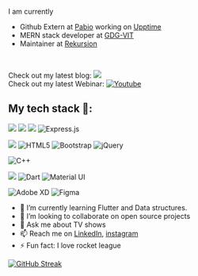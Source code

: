 <!-- <img src="https://media-exp1.licdn.com/dms/image/C5616AQENGMoN9cWzCA/profile-displaybackgroundimage-shrink_350_1400/0/1608804297191?e=1631145600&v=beta&t=N-kO-1vJFapQeWnWOFLTpFyONveD6RD7Kt_YcrqAUlQ" alt="img"/>


## Welcome to my SPACE 🚀🌌
I am a developer 💻, technical writer 🖊 and a freelancer 💸.
## I believe in spreading knowledge and use my technical skills to work for social cause.
All the work here defines me.  -->
I am currently
- Github Extern at [Pabio](https://github.com/PabioHQ) working on [Upptime](https://github.com/upptime/upptime)
- MERN stack developer at [GDG-VIT](https://github.com/GDGVIT)
- Maintainer at [Rekursion](https://github.com/TeamRekursion)
<br/>

Check out my latest blog: <a href="https://medium.com/@nirmitjatana38"><img src="https://img.shields.io/badge/Medium-12100E?style=for-the-badge&logo=medium&logoColor=white" /></a>
<br/>
Check out my latest Webinar: <a href="https://www.youtube.com/watch?v=E55yicjbGew"><img alt="Youtube" src="https://img.shields.io/badge/youtube%20-%23FF0000.svg?&style=for-the-badge&logo=YouTube&logoColor=white"/></a>

## My tech stack 🔭:
<!-- <nobr> -->
<img src="https://img.shields.io/badge/javascript%20-%23323330.svg?&style=for-the-badge&logo=javascript&logoColor=%23F7DF1E"> <img src="https://img.shields.io/badge/react%20-%2320232a.svg?&style=for-the-badge&logo=react&logoColor=%2361DAFB"> <img src="https://img.shields.io/badge/node.js%20-%2343853D.svg?&style=for-the-badge&logo=node.js&logoColor=white"> <img alt="Express.js" src="https://img.shields.io/badge/express.js%20-%23404d59.svg?&style=for-the-badge">
<!-- <nobr/> -->
<img src="https://img.shields.io/badge/css3%20-%231572B6.svg?&style=for-the-badge&logo=css3&logoColor=white"> <img alt="HTML5" src="https://img.shields.io/badge/html5%20-%23E34F26.svg?&style=for-the-badge&logo=html5&logoColor=white"> <img alt="Bootstrap" src="https://img.shields.io/badge/bootstrap%20-%23563D7C.svg?&style=for-the-badge&logo=bootstrap&logoColor=white"> <img alt="jQuery" src="https://img.shields.io/badge/jquery%20-%230769AD.svg?&style=for-the-badge&logo=jquery&logoColor=white">

<img alt="C++" src="https://img.shields.io/badge/c++%20-%2300599C.svg?&style=for-the-badge&logo=c%2B%2B&ogoColor=white">

<img src="https://img.shields.io/badge/Flutter%20-%2302569B.svg?&style=for-the-badge&logo=Flutter&logoColor=white"> <img alt="Dart" src="https://img.shields.io/badge/dart-%230175C2.svg?&style=for-the-badge&logo=dart&logoColor=white"> <img alt="Material UI" src="https://img.shields.io/badge/material%20ui%20-%230081CB.svg?&style=for-the-badge&logo=material-ui&logoColor=white">

<img alt="Adobe XD" src="https://img.shields.io/badge/adobe%20xd%20-%23FF26BE.svg?&style=for-the-badge&logo=adobe%20xd&logoColor=white"> <img alt="Figma" src="https://img.shields.io/badge/figma%20-%23F24E1E.svg?&style=for-the-badge&logo=figma&logoColor=white">

- 🌱 I’m currently learning Flutter and Data structures.
- 👯 I’m looking to collaborate on open source projects
- 💬 Ask me about TV shows
- 📫 Reach me on [LinkedIn](https://www.linkedin.com/in/nirmit-jatana/), [instagram](https://www.instagram.com/nirmit.j12/)
- ⚡ Fun fact: I love rocket league

[![GitHub Streak](http://github-readme-streak-stats.herokuapp.com?user=Nirmitjatana&theme=tokyonight&hide_border=true)](https://git.io/streak-stats)
<!-- ![Nox's github stats](https://github-readme-stats.vercel.app/api?username=Nirmitjatana&show_icons=true&hide_border=true&theme=tokyonight) -->

